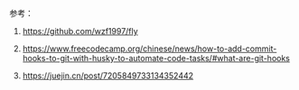 参考：

1. https://github.com/wzf1997/fly
1. https://www.freecodecamp.org/chinese/news/how-to-add-commit-hooks-to-git-with-husky-to-automate-code-tasks/#what-are-git-hooks

3. https://juejin.cn/post/7205849733134352442